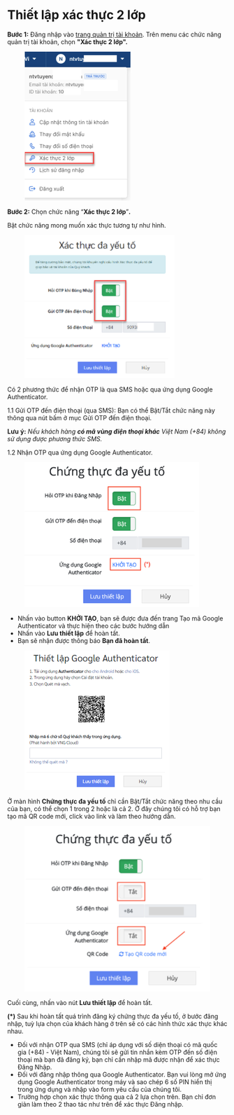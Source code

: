 # Thiết lập xác thực 2 lớp

**Bước 1:** Đăng nhập vào [trang quản trị tài khoản](https://dashboard.console.vngcloud.vn/). Trên menu các chức năng quản trị tài khoản, chọn **"Xác thực 2 lớp".**

<figure><img src="../.gitbook/assets/image (170).png" alt=""><figcaption></figcaption></figure>

**Bước 2:** Chọn chức năng “**Xác thực 2 lớp**”**.**

Bật chức năng mong muốn xác thực tương tự như hình.&#x20;

<figure><img src="../.gitbook/assets/image (171).png" alt=""><figcaption></figcaption></figure>

Có 2 phương thức để nhận OTP là qua SMS hoặc qua ứng dụng Google Authenticator.

&#x20;       1.1 Gửi OTP đến điện thoại (qua SMS): Bạn có thể Bật/Tắt chức năng này thông qua nút bấm ở mục Gửi OTP đến điện thoại.

**Lưu** **ý:** _Nếu_ _khách_ _hàng_ _**có mã vùng điện thoại khác** Việt Nam (+84) không sử dụng được_ _phương_ _thức SMS._

&#x20;       1.2 Nhận OTP qua ứng dụng Google Authenticator.

<figure><img src="../.gitbook/assets/image (172).png" alt=""><figcaption></figcaption></figure>

* Nhấn vào button **KHỞI TẠO**, bạn sẽ được đưa đến trang Tạo mã Google Authenticator và thực hiện theo các bước hướng dẫn
* Nhấn vào **Lưu thiết lập** để hoàn tất.
* Bạn sẽ nhận được thông báo **Bạn đã hoàn tất**.

<figure><img src="../.gitbook/assets/image (173).png" alt=""><figcaption></figcaption></figure>

Ở màn hình **Chứng thực đa yếu tố** chỉ cần Bật/Tắt chức năng theo nhu cầu của bạn, có thể chọn 1 trong 2 hoặc là cả 2. Ở đây chúng tôi có hỗ trợ bạn tạo mã QR code mới, click vào link và làm theo hướng dẫn.

<figure><img src="../.gitbook/assets/image (174).png" alt=""><figcaption></figcaption></figure>

Cuối cùng, nhấn vào nút **Lưu thiết lập** để hoàn tất.

**(\*)** Sau khi hoàn tất quá trình đăng ký chứng thực đa yếu tố, ở bước đăng nhập, tuỳ lựa chọn của khách hàng ở trên sẽ có các hình thức xác thực khác nhau.

* Đối với nhận OTP qua SMS (chỉ áp dụng với số diện thoại có mã quốc gia (+84) - Việt Nam), chúng tôi sẽ gửi tin nhắn kèm OTP đến số điện thoại mà bạn đã đăng ký, bạn chỉ cần nhập mã được nhận để xác thực Đăng Nhập.
* Đối với đăng nhập thông qua Google Authenticator. Bạn vui lòng mở ứng dụng Google Authenticator trong máy và sao chép 6 số PIN hiển thị trong ứng dụng và nhập vào form yêu cầu của chúng tôi.
* Trường hợp chọn xác thực thông qua cả 2 lựa chọn trên. Bạn chỉ đơn giản làm theo 2 thao tác như trên để xác thực Đăng nhập.
